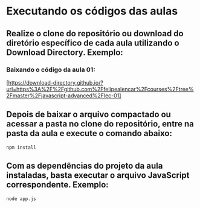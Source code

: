 # Executando os códigos das aulas

## Realize o clone do repositório ou download do diretório específico de cada aula utilizando o Download Directory. Exemplo:

### Baixando o código da aula 01:
[https://download-directory.github.io/?url=https%3A%2F%2Fgithub.com%2Ffelipealencar%2Fcourses%2Ftree%2Fmaster%2Fjavascript-advanced%2Flec-01]

## Depois de baixar o arquivo compactado ou acessar a pasta no clone do repositório, entre na pasta da aula e execute o comando abaixo:
```
npm install 
```

## Com as dependências do projeto da aula instaladas, basta executar o arquivo JavaScript correspondente. Exemplo:
```
node app.js
```
